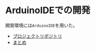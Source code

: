 # ArduinoIDEでの開発

開発環境には`ArduinoIDE`を用いた。

* [プロジェクトリポジトリ](https://github.com/s2301089/development-Raspberry_Pi_Pico)  
* [まとめ](https://s2301089.github.io/development-Raspberry_Pi_Pico/book/)  
